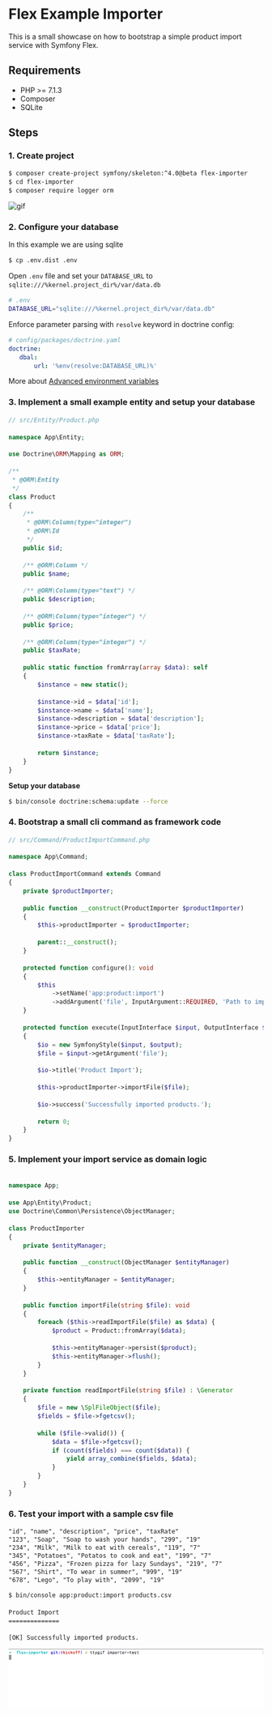 # Flex Example Importer

This is a small showcase on how to bootstrap a simple product import service with Symfony Flex.

## Requirements

* PHP >= 7.1.3
* Composer
* SQLite

## Steps

### 1. Create project

```bash
$ composer create-project symfony/skeleton:^4.0@beta flex-importer
$ cd flex-importer
$ composer require logger orm 
```

![gif](./importer-setup.gif)
   
### 2. Configure your database

In this example we are using sqlite

```bash
$ cp .env.dist .env
```

Open `.env` file and set your `DATABASE_URL` to `sqlite:///%kernel.project_dir%/var/data.db`

```bash
# .env
DATABASE_URL="sqlite:///%kernel.project_dir%/var/data.db"
```

Enforce parameter parsing with `resolve` keyword in doctrine config:

```yaml
# config/packages/doctrine.yaml
doctrine:
   dbal:
       url: '%env(resolve:DATABASE_URL)%'
```
More about [Advanced environment variables](https://symfony.com/blog/new-in-symfony-3-4-advanced-environment-variables)

### 3. Implement a small example entity and setup your database

```php
// src/Entity/Product.php

namespace App\Entity;

use Doctrine\ORM\Mapping as ORM;

/**
 * @ORM\Entity
 */
class Product
{
    /**
     * @ORM\Column(type="integer")
     * @ORM\Id
     */
    public $id;
    
    /** @ORM\Column */
    public $name;
 
    /** @ORM\Column(type="text") */
    public $description;
 
    /** @ORM\Column(type="integer") */
    public $price;
 
    /** @ORM\Column(type="integer") */
    public $taxRate;
 
    public static function fromArray(array $data): self
    {
        $instance = new static();
 
        $instance->id = $data['id'];
        $instance->name = $data['name'];
        $instance->description = $data['description'];
        $instance->price = $data['price'];
        $instance->taxRate = $data['taxRate'];
 
        return $instance;
    }
}
```

**Setup your database**

```bash
$ bin/console doctrine:schema:update --force
```
       
### 4. Bootstrap a small cli command as framework code

```php
// src/Command/ProductImportCommand.php

namespace App\Command;

class ProductImportCommand extends Command
{
    private $productImporter;
 
    public function __construct(ProductImporter $productImporter)
    {
        $this->productImporter = $productImporter;
        
        parent::__construct();
    }

    protected function configure(): void
    {
        $this
            ->setName('app:product:import')
            ->addArgument('file', InputArgument::REQUIRED, 'Path to import file');
    }

    protected function execute(InputInterface $input, OutputInterface $output): int
    {
        $io = new SymfonyStyle($input, $output);
        $file = $input->getArgument('file');
 
        $io->title('Product Import');
 
        $this->productImporter->importFile($file);
 
        $io->success('Successfully imported products.');
 
        return 0;
    }
}
```

### 5. Implement your import service as domain logic

```php

namespace App;

use App\Entity\Product;
use Doctrine\Common\Persistence\ObjectManager;

class ProductImporter
{
    private $entityManager;
 
    public function __construct(ObjectManager $entityManager)
    {
        $this->entityManager = $entityManager;
    }
 
    public function importFile(string $file): void
    {
        foreach ($this->readImportFile($file) as $data) {
            $product = Product::fromArray($data);
 
            $this->entityManager->persist($product);
            $this->entityManager->flush();
        }
    }
 
    private function readImportFile(string $file) : \Generator
    {
        $file = new \SplFileObject($file);
        $fields = $file->fgetcsv();
 
        while ($file->valid()) {
            $data = $file->fgetcsv();
            if (count($fields) === count($data)) {
                yield array_combine($fields, $data);
            }
        }
    }
}
```

### 6. Test your import with a sample csv file

```csv
"id", "name", "description", "price", "taxRate"
"123", "Soap", "Soap to wash your hands", "299", "19"
"234", "Milk", "Milk to eat with cereals", "119", "7"
"345", "Potatoes", "Potatos to cook and eat", "199", "7"
"456", "Pizza", "Frozen pizza for lazy Sundays", "219", "7"
"567", "Shirt", "To wear in summer", "999", "19"
"678", "Lego", "To play with", "2099", "19"
```

```bash
$ bin/console app:product:import products.csv
 
Product Import
==============
 
[OK] Successfully imported products.
```

![gif](./importer-test.gif)
